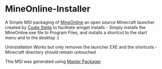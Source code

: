# MineOnline-Installer
A Simple MSI packaging of [MineOnline](https://github.com/craftycodie/MineOnline) an open source Minecraft launcher created by [Codie Stella](https://twitter.com/craftycodie) to facilitate winget installs - Simply installs the MineOnline.exe file to Program Files, and installs a shortcut to the start menu and to the desktop :)


Uninstallation Works but only removes the launcher EXE and the shortcuts - Minecraft directory should remain untouched

This MSI was generated using [Master Packager](https://www.masterpackager.com/)

